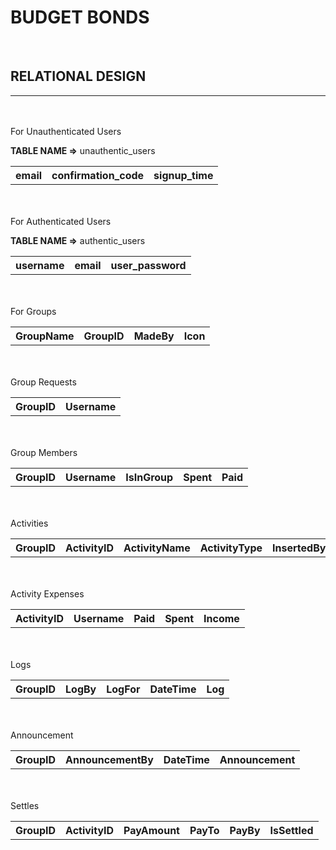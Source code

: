 # BUDGET BONDS

<br/>

## RELATIONAL DESIGN 
---

<br/>
<br/>
For Unauthenticated Users 

<br/>

**TABLE NAME =>** unauthentic_users
<table>
<tr>
    <th>email</th>
    <th>confirmation_code</th>
    <th>signup_time</th>
</tr>
</table>


<br/>
<br/>
For Authenticated Users 
<br/>

**TABLE NAME =>** authentic_users
<table>
<tr>
    <th>username</th>
    <th>email</th>
    <th>user_password</th>
</tr>
</table>



<br/>
<br/>
For Groups
<br/>

<table>
<tr>
    <th>GroupName</th>
    <th>GroupID</th>
    <th>MadeBy</th>
    <th>Icon</th>
</tr>
</table>



<br/>
<br/>
Group Requests
<br/>

<table>
<tr>
    <th>GroupID</th>
    <th>Username</th>
</tr>
</table>



<br/>
<br/>
Group Members
<br/>

<table>
<tr>
    <th>GroupID</th>
    <th>Username</th>
    <th>IsInGroup</th>
    <th>Spent</th>
    <th>Paid</th>
</tr>
</table>



<br/>
<br/>
Activities
<br/>

<table>
<tr>
    <th>GroupID</th>
    <th>ActivityID</th>
    <th>ActivityName</th>
    <th>ActivityType</th>
    <th>InsertedBy</th>
    <th>DateTime</th>
    <th>IsPersonal</th>
</tr>
</table>




<br/>
<br/>
Activity Expenses
<br/>

<table>
<tr>
    <th>ActivityID</th>
    <th>Username</th>
    <th>Paid</th>
    <th>Spent</th>
    <th>Income</th>
</tr>
</table>




<br/>
<br/>
Logs
<br/>

<table>
<tr>
    <th>GroupID</th>
    <th>LogBy</th>
    <th>LogFor</th>
    <th>DateTime</th>
    <th>Log</th>
</tr>
</table>




<br/>
<br/>
Announcement
<br/>

<table>
<tr>
    <th>GroupID</th>
    <th>AnnouncementBy</th>
    <th>DateTime</th>
    <th>Announcement</th>
</tr>
</table>




<br/>
<br/>
Settles
<br/>

<table>
<tr>
    <th>GroupID</th>
    <th>ActivityID</th>
    <th>PayAmount</th>
    <th>PayTo</th>
    <th>PayBy</th>
    <th>IsSettled</th>
</tr>
</table>